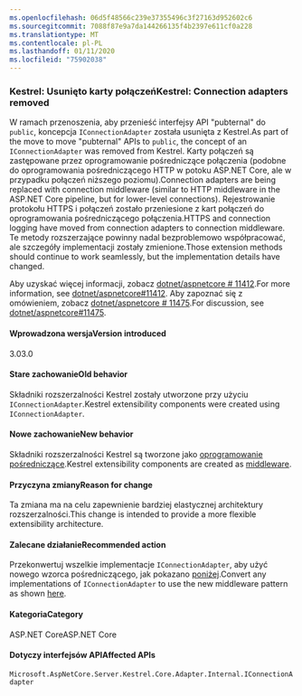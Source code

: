 ```yaml
---
ms.openlocfilehash: 06d5f48566c239e37355496c3f27163d952602c6
ms.sourcegitcommit: 7088f87e9a7da144266135f4b2397e611cf0a228
ms.translationtype: MT
ms.contentlocale: pl-PL
ms.lasthandoff: 01/11/2020
ms.locfileid: "75902038"
---
```

### <a name="kestrel-connection-adapters-removed"></a><span data-ttu-id="7375d-101">Kestrel: Usunięto karty połączeń</span><span class="sxs-lookup"><span data-stu-id="7375d-101">Kestrel: Connection adapters removed</span></span>

<span data-ttu-id="7375d-102">W ramach przenoszenia, aby przenieść interfejsy API "pubternal" do `public`, koncepcja `IConnectionAdapter` została usunięta z Kestrel.</span><span class="sxs-lookup"><span data-stu-id="7375d-102">As part of the move to move "pubternal" APIs to `public`, the concept of an `IConnectionAdapter` was removed from Kestrel.</span></span> <span data-ttu-id="7375d-103">Karty połączeń są zastępowane przez oprogramowanie pośredniczące połączenia (podobne do oprogramowania pośredniczącego HTTP w potoku ASP.NET Core, ale w przypadku połączeń niższego poziomu).</span><span class="sxs-lookup"><span data-stu-id="7375d-103">Connection adapters are being replaced with connection middleware (similar to HTTP middleware in the ASP.NET Core pipeline, but for lower-level connections).</span></span> <span data-ttu-id="7375d-104">Rejestrowanie protokołu HTTPS i połączeń zostało przeniesione z kart połączeń do oprogramowania pośredniczącego połączenia.</span><span class="sxs-lookup"><span data-stu-id="7375d-104">HTTPS and connection logging have moved from connection adapters to connection middleware.</span></span> <span data-ttu-id="7375d-105">Te metody rozszerzające powinny nadal bezproblemowo współpracować, ale szczegóły implementacji zostały zmienione.</span><span class="sxs-lookup"><span data-stu-id="7375d-105">Those extension methods should continue to work seamlessly, but the implementation details have changed.</span></span>

<span data-ttu-id="7375d-106">Aby uzyskać więcej informacji, zobacz [dotnet/aspnetcore # 11412](https://github.com/dotnet/aspnetcore/pull/11412).</span><span class="sxs-lookup"><span data-stu-id="7375d-106">For more information, see [dotnet/aspnetcore#11412](https://github.com/dotnet/aspnetcore/pull/11412).</span></span> <span data-ttu-id="7375d-107">Aby zapoznać się z omówieniem, zobacz [dotnet/aspnetcore # 11475](https://github.com/dotnet/aspnetcore/issues/11475).</span><span class="sxs-lookup"><span data-stu-id="7375d-107">For discussion, see [dotnet/aspnetcore#11475](https://github.com/dotnet/aspnetcore/issues/11475).</span></span>

#### <a name="version-introduced"></a><span data-ttu-id="7375d-108">Wprowadzona wersja</span><span class="sxs-lookup"><span data-stu-id="7375d-108">Version introduced</span></span>

<span data-ttu-id="7375d-109">3.0</span><span class="sxs-lookup"><span data-stu-id="7375d-109">3.0</span></span>

#### <a name="old-behavior"></a><span data-ttu-id="7375d-110">Stare zachowanie</span><span class="sxs-lookup"><span data-stu-id="7375d-110">Old behavior</span></span>

<span data-ttu-id="7375d-111">Składniki rozszerzalności Kestrel zostały utworzone przy użyciu `IConnectionAdapter`.</span><span class="sxs-lookup"><span data-stu-id="7375d-111">Kestrel extensibility components were created using `IConnectionAdapter`.</span></span>

#### <a name="new-behavior"></a><span data-ttu-id="7375d-112">Nowe zachowanie</span><span class="sxs-lookup"><span data-stu-id="7375d-112">New behavior</span></span>

<span data-ttu-id="7375d-113">Składniki rozszerzalności Kestrel są tworzone jako [oprogramowanie pośredniczące](https://github.com/dotnet/aspnetcore/pull/11412/files#diff-89acc06acf1b2e96bbdb811ce523619f).</span><span class="sxs-lookup"><span data-stu-id="7375d-113">Kestrel extensibility components are created as [middleware](https://github.com/dotnet/aspnetcore/pull/11412/files#diff-89acc06acf1b2e96bbdb811ce523619f).</span></span>

#### <a name="reason-for-change"></a><span data-ttu-id="7375d-114">Przyczyna zmiany</span><span class="sxs-lookup"><span data-stu-id="7375d-114">Reason for change</span></span>

<span data-ttu-id="7375d-115">Ta zmiana ma na celu zapewnienie bardziej elastycznej architektury rozszerzalności.</span><span class="sxs-lookup"><span data-stu-id="7375d-115">This change is intended to provide a more flexible extensibility architecture.</span></span>

#### <a name="recommended-action"></a><span data-ttu-id="7375d-116">Zalecane działanie</span><span class="sxs-lookup"><span data-stu-id="7375d-116">Recommended action</span></span>

<span data-ttu-id="7375d-117">Przekonwertuj wszelkie implementacje `IConnectionAdapter`, aby użyć nowego wzorca pośredniczącego, jak pokazano [poniżej](https://github.com/dotnet/aspnetcore/pull/11412/files#diff-89acc06acf1b2e96bbdb811ce523619f).</span><span class="sxs-lookup"><span data-stu-id="7375d-117">Convert any implementations of `IConnectionAdapter` to use the new middleware pattern as shown [here](https://github.com/dotnet/aspnetcore/pull/11412/files#diff-89acc06acf1b2e96bbdb811ce523619f).</span></span>

#### <a name="category"></a><span data-ttu-id="7375d-118">Kategoria</span><span class="sxs-lookup"><span data-stu-id="7375d-118">Category</span></span>

<span data-ttu-id="7375d-119">ASP.NET Core</span><span class="sxs-lookup"><span data-stu-id="7375d-119">ASP.NET Core</span></span>

#### <a name="affected-apis"></a><span data-ttu-id="7375d-120">Dotyczy interfejsów API</span><span class="sxs-lookup"><span data-stu-id="7375d-120">Affected APIs</span></span>

`Microsoft.AspNetCore.Server.Kestrel.Core.Adapter.Internal.IConnectionAdapter`

<!-- 

#### Affected APIs

`T:Microsoft.AspNetCore.Server.Kestrel.Core.Adapter.Internal.IConnectionAdapter`

-->
